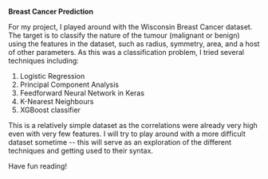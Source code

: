**Breast Cancer Prediction**

For my project, I played around with the Wisconsin Breast Cancer dataset. The target is to classify the nature of the tumour (malignant or benign) using the features in the dataset, such as radius, symmetry, area, and a host of other parameters. As this was a classification problem, I tried several techniques including:

1. Logistic Regression
2. Principal Component Analysis
3. Feedforward Neural Network in Keras
4. K-Nearest Neighbours
5. XGBoost classifier

This is a relatively simple dataset as the correlations were already very high even with very few features. I will try to play around with a more difficult dataset sometime -- this will serve as an exploration of the different techniques and getting used to their syntax.

Have fun reading!
